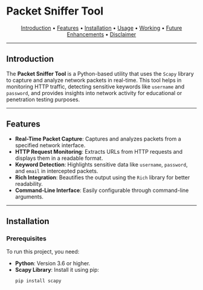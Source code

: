 # Packet Sniffer Tool

<p align="center">
  <a href="#introduction">Introduction</a> •
  <a href="#features">Features</a> •
  <a href="#installation">Installation</a> •
  <a href="#usage">Usage</a> •
  <a href="#working">Working</a> •
  <a href="#future-enhancements">Future Enhancements</a> •
  <a href="#disclaimer">Disclaimer</a>
</p>

---

## Introduction

The **Packet Sniffer Tool** is a Python-based utility that uses the `Scapy` library to capture and analyze network packets in real-time. This tool helps in monitoring HTTP traffic, detecting sensitive keywords like `username` and `password`, and provides insights into network activity for educational or penetration testing purposes.

---

## Features

- **Real-Time Packet Capture**: Captures and analyzes packets from a specified network interface.
- **HTTP Request Monitoring**: Extracts URLs from HTTP requests and displays them in a readable format.
- **Keyword Detection**: Highlights sensitive data like `username`, `password`, and `email` in intercepted packets.
- **Rich Integration**: Beautifies the output using the `Rich` library for better readability.
- **Command-Line Interface**: Easily configurable through command-line arguments.

---

## Installation

### Prerequisites

To run this project, you need:

- **Python**: Version 3.6 or higher.
- **Scapy Library**: Install it using pip:
  ```bash
  pip install scapy
